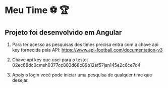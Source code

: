 # Meu Time :soccer: :trophy:

## Projeto foi desenvolvido em Angular 

1. Para ter acesso as pesquisas dos times precisa entra com a chave api key fornecida pela API: https://www.api-football.com/documentation-v3

2. Chave api key que usei para o teste: 02ec68dc0cmsh0377cc803d68c89p12ef57jsn145e2c6ce7d4  

3. Apois o login você pode iniciar uma pesquisa de qualquer time que desejar. 
